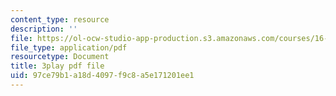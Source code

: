 ```yaml
---
content_type: resource
description: ''
file: https://ol-ocw-studio-app-production.s3.amazonaws.com/courses/16-885j-aircraft-systems-engineering-fall-2005/97ce79b1a18d4097f9c8a5e171201ee1_J5mwRqyxPIA.pdf
file_type: application/pdf
resourcetype: Document
title: 3play pdf file
uid: 97ce79b1-a18d-4097-f9c8-a5e171201ee1
---
```

